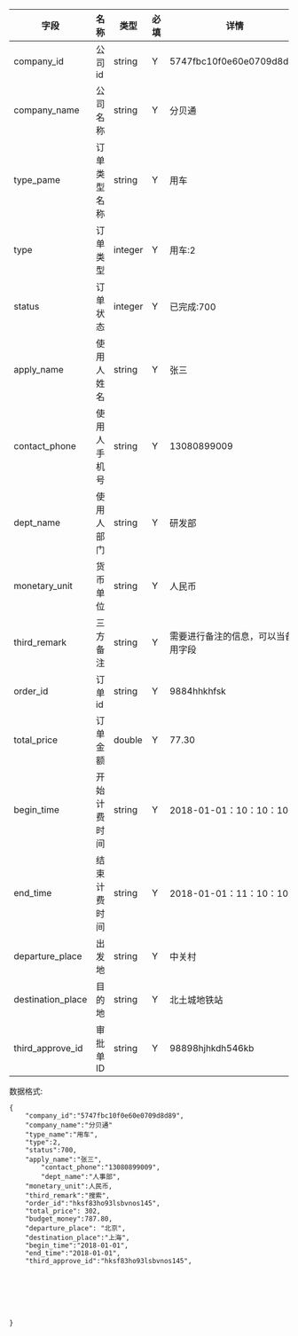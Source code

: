 
字段|名称|类型|必填|详情
----|----|---|---|---
company_id |公司id|string| Y | 5747fbc10f0e60e0709d8d89
company_name | 公司名称|string|Y|分贝通
type_pame |订单类型名称 |string| Y |用车
type |订单类型| integer | Y |用车:2
status |订单状态|integer| Y |已完成:700
apply_name |使用人姓名|string| Y |张三
contact_phone |使用人手机号|string| Y | 13080899009
dept_name |使用人部门|string|Y|研发部
monetary_unit |货币单位|string| Y | 人民币
third_remark |三方备注|string|Y|需要进行备注的信息，可以当备用字段
order_id |订单id|string| Y |9884hhkhfsk
total_price |订单金额 | double| Y |77.30
begin_time |开始计费时间|string|Y|2018-01-01：10：10：10
end_time|结束计费时间|string |Y|2018-01-01：11：10：10
departure_place |出发地|string|Y|中关村
destination_place|目的地|string |Y|北土城地铁站
third_approve_id|审批单ID|string |Y|98898hjhkdh546kb





数据格式:


```
{
	"company_id":"5747fbc10f0e60e0709d8d89",
	"company_name":"分贝通"
	"type_name":"用车",
	"type":2,
	"status":700,
	"apply_name":"张三",
        "contact_phone":"13080899009",
        "dept_name":"人事部",
	"monetary_unit":人民币,
	"third_remark":"搜索",
	"order_id":"hksf83ho93lsbvnos145",
	"total_price": 302,
	"budget_money":787.80,
	"departure_place": "北京",
	"destination_place":"上海",
	"begin_time":"2018-01-01",
	"end_time":"2018-01-01",
	"third_approve_id":"hksf83ho93lsbvnos145",




      
	

}


```

